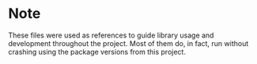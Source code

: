 # Note

These files were used as references to guide library usage and development throughout the project. Most of them do, in fact, run without crashing using the package versions from this project.